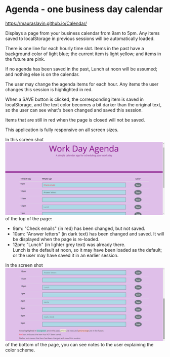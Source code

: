 # Agenda - one business day calendar
https://mauraslavin.github.io/Calendar/

Displays a page from your business calendar from 9am to 5pm.  Any items saved to localStorage in previous sessions will be automatically loaded.

There is one line for each hourly time slot.
Items in the past have a background color of light blue;
the current item is light yellow; and
items in the future are pink.

If no agenda has been saved in the past, Lunch at noon will be assumed; and nothing else is on the calendar.

The user may change the agenda items for each hour.  Any items the user changes this session is highlighted in red.

When a SAVE button is clicked, the corresponding item is saved in localStorage, and the text color becomes a bit darker than the original text, so the user can see what's been changed and saved this session.

Items that are still in red when the page is closed will not be saved.

This application is fully responsive on all screen sizes.

In this screen shot ![agenda screen shot - top of page](./Assets/ScreenShotTop.png) of the top of the page:
- 9am: "Check emails" (in red) has been changed, but not saved.
- 10am: "Answer letters" (in dark text) has been changed and saved.  It will be displayed when the page is re-loaded.
- 12pm: "Lunch" (in lighter grey text) was already there.  
    Lunch is the default at noon, so it may have been loaded as the default; or the user may have saved it in an earlier session.

In the screen shot ![agenda screen shot - bottom of page](./Assets/ScreenShotBottom.png) of the bottom of the page, you can see notes to the user explaining the color scheme.
